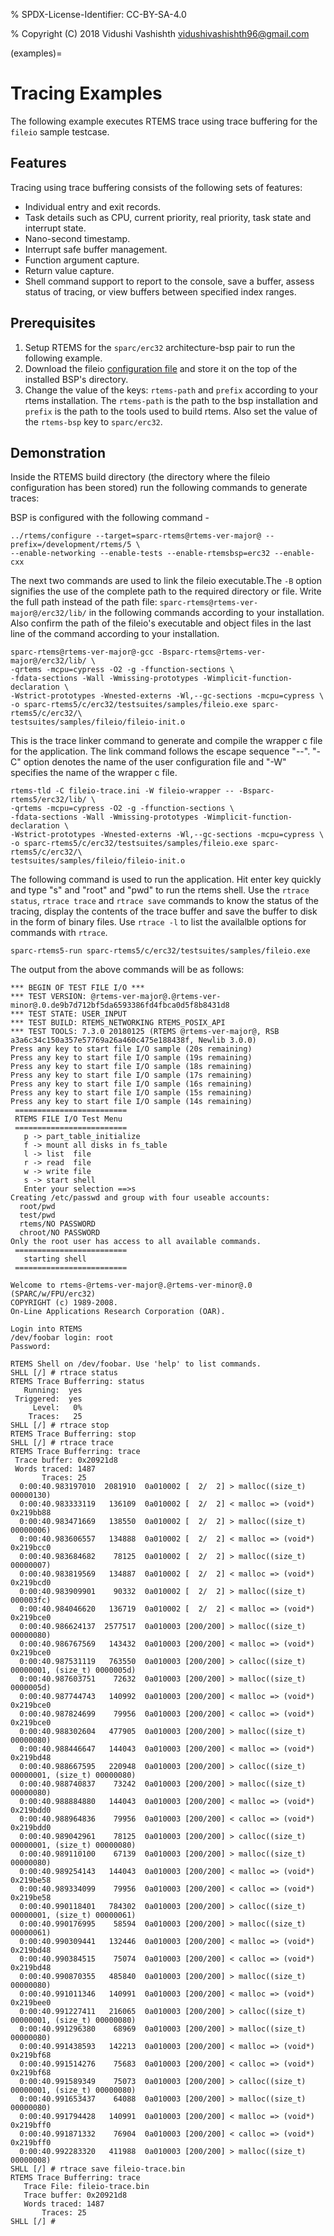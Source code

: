 % SPDX-License-Identifier: CC-BY-SA-4.0

% Copyright (C) 2018 Vidushi Vashishth <vidushivashishth96@gmail.com>

(examples)=

# Tracing Examples

The following example executes RTEMS trace using trace buffering for the
`fileio` sample testcase.

## Features

Tracing using trace buffering consists of the following sets of features:

- Individual entry and exit records.
- Task details such as CPU, current priority, real priority, task state and
  interrupt state.
- Nano-second timestamp.
- Interrupt safe buffer management.
- Function argument capture.
- Return value capture.
- Shell command support to report to the console, save a buffer, assess status
  of tracing, or view buffers between specified index ranges.

## Prerequisites

1. Setup RTEMS for the `sparc/erc32` architecture-bsp pair to run the
   following example.
2. Download the fileio [configuration file](https://devel.rtems.org/attachment/wiki/Developer/Tracing/Trace_Buffering/fileio-trace.ini) and store it on
   the top of the installed BSP's directory.
3. Change the value of the keys: `rtems-path` and `prefix` according to your
   rtems installation. The `rtems-path` is the path to the bsp installation
   and `prefix` is the path to the tools used to build rtems. Also set the
   value of the `rtems-bsp` key to `sparc/erc32`.

## Demonstration

Inside the RTEMS build directory (the directory where the fileio configuration
has been stored) run the following commands to generate traces:

BSP is configured with the following command -

```none
../rtems/configure --target=sparc-rtems@rtems-ver-major@ --prefix=/development/rtems/5 \
--enable-networking --enable-tests --enable-rtemsbsp=erc32 --enable-cxx
```

The next two commands are used to link the fileio executable.The `-B` option
signifies the use of the complete path to the required directory or file. Write
the full path instead of the path file: `sparc-rtems@rtems-ver-major@/erc32/lib/` in the
following commands according to your installation. Also confirm the path of the
fileio's executable and object files in the last line of the command according
to your installation.

```none
sparc-rtems@rtems-ver-major@-gcc -Bsparc-rtems@rtems-ver-major@/erc32/lib/ \
-qrtems -mcpu=cypress -O2 -g -ffunction-sections \
-fdata-sections -Wall -Wmissing-prototypes -Wimplicit-function-declaration \
-Wstrict-prototypes -Wnested-externs -Wl,--gc-sections -mcpu=cypress \
-o sparc-rtems5/c/erc32/testsuites/samples/fileio.exe sparc-rtems5/c/erc32/\
testsuites/samples/fileio/fileio-init.o
```

This is the trace linker command to generate and compile the wrapper c file for
the application. The link command follows the escape sequence "--". "-C" option
denotes the name of the user configuration file and "-W" specifies the name of
the wrapper c file.

```none
rtems-tld -C fileio-trace.ini -W fileio-wrapper -- -Bsparc-rtems5/erc32/lib/ \
-qrtems -mcpu=cypress -O2 -g -ffunction-sections \
-fdata-sections -Wall -Wmissing-prototypes -Wimplicit-function-declaration \
-Wstrict-prototypes -Wnested-externs -Wl,--gc-sections -mcpu=cypress \
-o sparc-rtems5/c/erc32/testsuites/samples/fileio.exe sparc-rtems5/c/erc32/\
testsuites/samples/fileio/fileio-init.o
```

The following command is used to run the application. Hit enter key quickly and
type "s" and "root" and "pwd" to run the rtems shell. Use the `rtrace status`,
`rtrace trace` and `rtrace save` commands to know the status of the tracing,
display the contents of the trace buffer and save the buffer to disk in the form
of binary files. Use `rtrace -l` to list the availalble options for commands
with `rtrace`.

```none
sparc-rtems5-run sparc-rtems5/c/erc32/testsuites/samples/fileio.exe
```

The output from the above commands will be as follows:

```none
*** BEGIN OF TEST FILE I/O ***
*** TEST VERSION: @rtems-ver-major@.@rtems-ver-minor@.0.de9b7d712bf5da6593386fd4fbca0d5f8b8431d8
*** TEST STATE: USER_INPUT
*** TEST BUILD: RTEMS_NETWORKING RTEMS_POSIX_API
*** TEST TOOLS: 7.3.0 20180125 (RTEMS @rtems-ver-major@, RSB a3a6c34c150a357e57769a26a460c475e188438f, Newlib 3.0.0)
Press any key to start file I/O sample (20s remaining)
Press any key to start file I/O sample (19s remaining)
Press any key to start file I/O sample (18s remaining)
Press any key to start file I/O sample (17s remaining)
Press any key to start file I/O sample (16s remaining)
Press any key to start file I/O sample (15s remaining)
Press any key to start file I/O sample (14s remaining)
 =========================
 RTEMS FILE I/O Test Menu
 =========================
   p -> part_table_initialize
   f -> mount all disks in fs_table
   l -> list  file
   r -> read  file
   w -> write file
   s -> start shell
   Enter your selection ==>s
Creating /etc/passwd and group with four useable accounts:
  root/pwd
  test/pwd
  rtems/NO PASSWORD
  chroot/NO PASSWORD
Only the root user has access to all available commands.
 =========================
   starting shell
 =========================

Welcome to rtems-@rtems-ver-major@.@rtems-ver-minor@.0 (SPARC/w/FPU/erc32)
COPYRIGHT (c) 1989-2008.
On-Line Applications Research Corporation (OAR).

Login into RTEMS
/dev/foobar login: root
Password:

RTEMS Shell on /dev/foobar. Use 'help' to list commands.
SHLL [/] # rtrace status
RTEMS Trace Bufferring: status
   Running:  yes
 Triggered:  yes
     Level:   0%
    Traces:   25
SHLL [/] # rtrace stop
RTEMS Trace Bufferring: stop
SHLL [/] # rtrace trace
RTEMS Trace Bufferring: trace
 Trace buffer: 0x20921d8
 Words traced: 1487
       Traces: 25
  0:00:40.983197010  2081910  0a010002 [  2/  2] > malloc((size_t) 00000130)
  0:00:40.983333119   136109  0a010002 [  2/  2] < malloc => (void*) 0x219bb88
  0:00:40.983471669   138550  0a010002 [  2/  2] > malloc((size_t) 00000006)
  0:00:40.983606557   134888  0a010002 [  2/  2] < malloc => (void*) 0x219bcc0
  0:00:40.983684682    78125  0a010002 [  2/  2] > malloc((size_t) 00000007)
  0:00:40.983819569   134887  0a010002 [  2/  2] < malloc => (void*) 0x219bcd0
  0:00:40.983909901    90332  0a010002 [  2/  2] > malloc((size_t) 000003fc)
  0:00:40.984046620   136719  0a010002 [  2/  2] < malloc => (void*) 0x219bce0
  0:00:40.986624137  2577517  0a010003 [200/200] > malloc((size_t) 00000080)
  0:00:40.986767569   143432  0a010003 [200/200] < malloc => (void*) 0x219bce0
  0:00:40.987531119   763550  0a010003 [200/200] > calloc((size_t) 00000001, (size_t) 0000005d)
  0:00:40.987603751    72632  0a010003 [200/200] > malloc((size_t) 0000005d)
  0:00:40.987744743   140992  0a010003 [200/200] < malloc => (void*) 0x219bce0
  0:00:40.987824699    79956  0a010003 [200/200] < calloc => (void*) 0x219bce0
  0:00:40.988302604   477905  0a010003 [200/200] > malloc((size_t) 00000080)
  0:00:40.988446647   144043  0a010003 [200/200] < malloc => (void*) 0x219bd48
  0:00:40.988667595   220948  0a010003 [200/200] > calloc((size_t) 00000001, (size_t) 00000080)
  0:00:40.988740837    73242  0a010003 [200/200] > malloc((size_t) 00000080)
  0:00:40.988884880   144043  0a010003 [200/200] < malloc => (void*) 0x219bdd0
  0:00:40.988964836    79956  0a010003 [200/200] < calloc => (void*) 0x219bdd0
  0:00:40.989042961    78125  0a010003 [200/200] > calloc((size_t) 00000001, (size_t) 00000080)
  0:00:40.989110100    67139  0a010003 [200/200] > malloc((size_t) 00000080)
  0:00:40.989254143   144043  0a010003 [200/200] < malloc => (void*) 0x219be58
  0:00:40.989334099    79956  0a010003 [200/200] < calloc => (void*) 0x219be58
  0:00:40.990118401   784302  0a010003 [200/200] > calloc((size_t) 00000001, (size_t) 00000061)
  0:00:40.990176995    58594  0a010003 [200/200] > malloc((size_t) 00000061)
  0:00:40.990309441   132446  0a010003 [200/200] < malloc => (void*) 0x219bd48
  0:00:40.990384515    75074  0a010003 [200/200] < calloc => (void*) 0x219bd48
  0:00:40.990870355   485840  0a010003 [200/200] > malloc((size_t) 00000080)
  0:00:40.991011346   140991  0a010003 [200/200] < malloc => (void*) 0x219bee0
  0:00:40.991227411   216065  0a010003 [200/200] > calloc((size_t) 00000001, (size_t) 00000080)
  0:00:40.991296380    68969  0a010003 [200/200] > malloc((size_t) 00000080)
  0:00:40.991438593   142213  0a010003 [200/200] < malloc => (void*) 0x219bf68
  0:00:40.991514276    75683  0a010003 [200/200] < calloc => (void*) 0x219bf68
  0:00:40.991589349    75073  0a010003 [200/200] > calloc((size_t) 00000001, (size_t) 00000080)
  0:00:40.991653437    64088  0a010003 [200/200] > malloc((size_t) 00000080)
  0:00:40.991794428   140991  0a010003 [200/200] < malloc => (void*) 0x219bff0
  0:00:40.991871332    76904  0a010003 [200/200] < calloc => (void*) 0x219bff0
  0:00:40.992283320   411988  0a010003 [200/200] > malloc((size_t) 00000008)
SHLL [/] # rtrace save fileio-trace.bin
RTEMS Trace Bufferring: trace
   Trace File: fileio-trace.bin
   Trace buffer: 0x20921d8
   Words traced: 1487
       Traces: 25
SHLL [/] #
```
